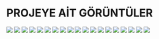# PROJEYE AİT GÖRÜNTÜLER
<img src="/Screens/1.png">  
<img src="/Screens/2.png">  
<img src="/Screens/3.png">  
<img src="/Screens/4.png">  
<img src="/Screens/5.png">  
<img src="/Screens/6.png">  
<img src="/Screens/7.png">  
<img src="/Screens/8.png">  
<img src="/Screens/9.png">  
<img src="/Screens/10.png">  
<img src="/Screens/11.png">  
<img src="/Screens/12.png">  
<img src="/Screens/13.png">  
<img src="/Screens/14.png">  
<img src="/Screens/15.png">  
<img src="/Screens/16.png">  
<img src="/Screens/17.png">  
<img src="/Screens/18.png">
<img src="/Screens/19.png">
